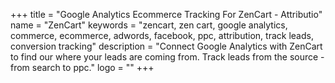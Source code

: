 +++
title = "Google Analytics Ecommerce Tracking For ZenCart - Attributio"
name = "ZenCart"
keywords = "zencart, zen cart, google analytics, commerce, ecommerce, adwords, facebook, ppc, attribution, track leads, conversion tracking"
description = "Connect Google Analytics with ZenCart to find our where your leads are coming from. Track leads from the source - from search to ppc."
logo = ""
+++
